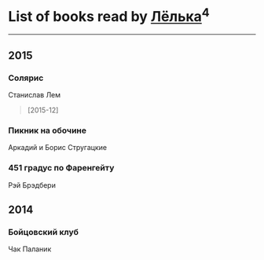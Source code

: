 # List of books read by [Лёлька](http://vk.com/id453735822)<sup>4</sup>
---

## 2015

### Солярис
Станислав Лем
> [2015-12] 


### Пикник на обочине
Аркадий и Борис Стругацкие


### 451 градус по Фаренгейту
Рэй Брэдбери



## 2014

### Бойцовский клуб
Чак Паланик



